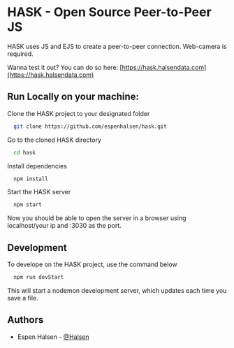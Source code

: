 
# HASK - Open Source Peer-to-Peer JS

HASK uses JS and EJS to create a peer-to-peer connection. Web-camera is required. 

Wanna test it out? You can do so here:
[https://hask.halsendata.com](https://hask.halsendata.com)


## Run Locally on your machine:

Clone the HASK project to your designated folder

```bash
  git clone https://github.com/espenhalsen/hask.git
```

Go to the cloned HASK directory

```bash
  cd hask
```

Install dependencies

```bash
  npm install
```

Start the HASK server

```bash
  npm start
```
Now you should be able to open the server in a browser using localhost/your ip and :3030 as the port.

## Development

To develope on the HASK project, use the command below

```bash
  npm run devStart
```
This will start a nodemon development server, which updates each time you save a file.

## Authors

- Espen Halsen - [@Halsen](https://www.github.com/espenhalsen)

